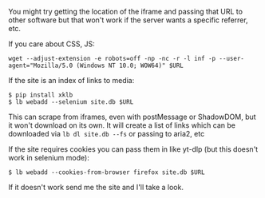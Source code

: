 You might try getting the location of the iframe and passing that URL to other software but that won't work if the server wants a specific referrer, etc.

If you care about CSS, JS:

    wget --adjust-extension -e robots=off -np -nc -r -l inf -p --user-agent="Mozilla/5.0 (Windows NT 10.0; WOW64)" $URL

If the site is an index of links to media:

    $ pip install xklb
    $ lb webadd --selenium site.db $URL

This can scrape from iframes, even with postMessage or ShadowDOM, but it won't download on its own. It will create a list of links which can be downloaded via `lb dl site.db --fs` or passing to aria2, etc

If the site requires cookies you can pass them in like yt-dlp (but this doesn't work in selenium mode):

    $ lb webadd --cookies-from-browser firefox site.db $URL

If it doesn't work send me the site and I'll take a look.

